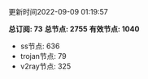 更新时间2022-09-09 01:19:57

**总订阅: 73**
**总节点: 2755**
**有效节点: 1040**
- ss节点: 636
- trojan节点: 79
- v2ray节点: 325
